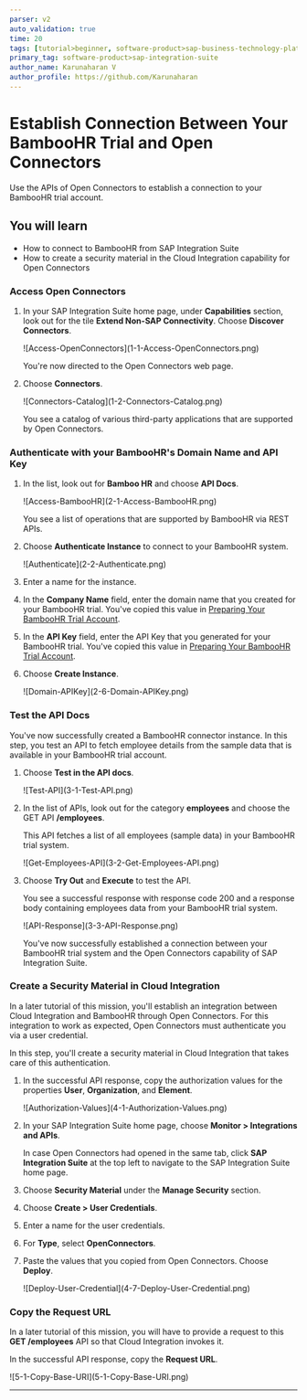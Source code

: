 ```yaml
---
parser: v2
auto_validation: true
time: 20
tags: [tutorial>beginner, software-product>sap-business-technology-platform, software-product>sap-btp--cloud-foundry-environment]
primary_tag: software-product>sap-integration-suite
author_name: Karunaharan V
author_profile: https://github.com/Karunaharan
---
```


# Establish Connection Between Your BambooHR Trial and Open Connectors
<!-- description --> Use the APIs of Open Connectors to establish a connection to your BambooHR trial account.

## You will learn
-	How to connect to BambooHR from SAP Integration Suite
-	How to create a security material in the Cloud Integration capability for Open Connectors


### Access Open Connectors

1. In your SAP Integration Suite home page, under **Capabilities** section, look out for the tile **Extend Non-SAP Connectivity**. Choose **Discover Connectors**.

    <!-- border -->![Access-OpenConnectors](1-1-Access-OpenConnectors.png)    

    You're now directed to the Open Connectors web page.

2. Choose **Connectors**.

    <!-- border -->![Connectors-Catalog](1-2-Connectors-Catalog.png)   

    You see a catalog of various third-party applications that are supported by Open Connectors.


### Authenticate with your BambooHR's Domain Name and API Key

1. In the list, look out for **Bamboo HR** and choose **API Docs**.

    <!-- border -->![Access-BambooHR](2-1-Access-BambooHR.png) 

    You see a list of operations that are supported by BambooHR via REST APIs.  

2. Choose **Authenticate Instance** to connect to your BambooHR system.

    <!-- border -->![Authenticate](2-2-Authenticate.png) 

3. Enter a name for the instance.

4. In the **Company Name** field, enter the domain name that you created for your BambooHR trial. You've copied this value in [Preparing Your BambooHR Trial Account](btp-integration-suite-nonsapconnectivity-settingup-thirdparty).

5. In the **API Key** field, enter the API Key that you generated for your BambooHR trial. You've copied this value in [Preparing Your BambooHR Trial Account](btp-integration-suite-nonsapconnectivity-settingup-thirdparty).

6. Choose **Create Instance**.

    <!-- border -->![Domain-APIKey](2-6-Domain-APIKey.png)


### Test the API Docs

You've now successfully created a BambooHR connector instance. In this step, you test an API to fetch employee details from the sample data that is available in your BambooHR trial account.

1. Choose **Test in the API docs**.

    <!-- border -->![Test-API](3-1-Test-API.png)

2. In the list of APIs, look out for the category **employees** and choose the GET API **/employees**.

    This API fetches a list of all employees (sample data) in your BambooHR trial system.

    <!-- border -->![Get-Employees-API](3-2-Get-Employees-API.png)

3. Choose **Try Out** and **Execute** to test the API.

    You see a successful response with response code 200 and a response body containing employees data from your BambooHR trial system.
    
    <!-- border -->![API-Response](3-3-API-Response.png)

    You've now successfully established a connection between your BambooHR trial system and the Open Connectors capability of SAP Integration Suite.


### Create a Security Material in Cloud Integration

In a later tutorial of this mission, you'll establish an integration between Cloud Integration and BambooHR through Open Connectors. For this integration to work as expected, Open Connectors must authenticate you via a user credential. 

In this step, you'll create a security material in Cloud Integration that takes care of this authentication.

1. In the successful API response, copy the authorization values for the properties **User**, **Organization**, and **Element**.

    <!-- border -->![Authorization-Values](4-1-Authorization-Values.png)

2. In your SAP Integration Suite home page, choose **Monitor > Integrations and APIs**.

    In case Open Connectors had opened in the same tab, click **SAP Integration Suite** at the top left to navigate to the SAP Integration Suite home page.

3. Choose **Security Material** under the **Manage Security** section.

4. Choose **Create > User Credentials**.

5. Enter a name for the user credentials.

6. For **Type**, select **OpenConnectors**. 

7. Paste the values that you copied from Open Connectors. Choose **Deploy**.

    <!-- border -->![Deploy-User-Credential](4-7-Deploy-User-Credential.png)


### Copy the Request URL

In a later tutorial of this mission, you will have to provide a request to this **GET /employees** API so that Cloud Integration invokes it.

In the successful API response, copy the **Request URL**.

<!-- border -->![5-1-Copy-Base-URI](5-1-Copy-Base-URI.png)


---
